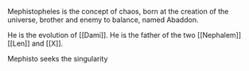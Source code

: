 Mephistopheles is the concept of chaos, born at the creation of the universe, brother and enemy to balance, named Abaddon.

He is the evolution of [[Dami]]. He is the father of the two [[Nephalem]] [[Len]] and [[X]].

Mephisto seeks the singularity 
